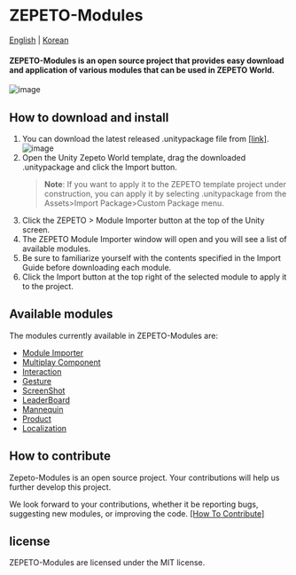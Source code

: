# ZEPETO-Modules

[English](./README.md) | [Korean](./README_KR.md)
#### ZEPETO-Modules is an open source project that provides easy download and application of various modules that can be used in ZEPETO World.   
![image](https://user-images.githubusercontent.com/123578202/227114873-be5a21d8-6515-48cd-8bdc-d73deaabdf95.png)

## How to download and install
1. You can download the latest released .unitypackage file from [[link]](https://github.com/JasperGame/zepeto-modules/releases/tag/v1.0.1).
    ![image](https://user-images.githubusercontent.com/123578202/227116208-f687e8d7-a5c6-4aac-bbf7-2d63d4b247e0.png)
2. Open the Unity Zepeto World template, drag the downloaded .unitypackage and click the Import button.
     > **Note**: If you want to apply it to the ZEPETO template project under construction, you can apply it by selecting .unitypackage from the Assets>Import Package>Custom Package menu.
3. Click the ZEPETO > Module Importer button at the top of the Unity screen.
4. The ZEPETO Module Importer window will open and you will see a list of available modules.
5. Be sure to familiarize yourself with the contents specified in the Import Guide before downloading each module.
6. Click the Import button at the top right of the selected module to apply it to the project.

## Available modules
The modules currently available in ZEPETO-Modules are:
- [Module Importer](https://github.com/JasperGame/zepeto-modules/blob/main/release/ModuleImporter/README.md)
- [Multiplay Component](https://github.com/JasperGame/zepeto-modules/blob/main/release/MultiplayComponent/README.md)
- [Interaction](https://github.com/JasperGame/zepeto-modules/blob/main/release/Interaction/README.md)
- [Gesture](https://github.com/JasperGame/zepeto-modules/blob/main/release/Gesture/README.md)
- [ScreenShot](https://github.com/JasperGame/zepeto-modules/blob/main/release/ScreenShot/README.md)
- [LeaderBoard](https://github.com/JasperGame/zepeto-modules/blob/main/release/LeaderBoard/README.md)
- [Mannequin](https://github.com/JasperGame/zepeto-modules/blob/main/release/Mannequin/README.md)
- [Product](https://github.com/JasperGame/zepeto-modules/blob/main/release/Product/README.md)
- [Localization](https://github.com/JasperGame/zepeto-modules/blob/main/release/Localization/README.md)

## How to contribute
Zepeto-Modules is an open source project. Your contributions will help us further develop this project.

We look forward to your contributions, whether it be reporting bugs, suggesting new modules, or improving the code. [[How To Contribute]](./HowToContribute.md)

## license
ZEPETO-Modules are licensed under the MIT license.
